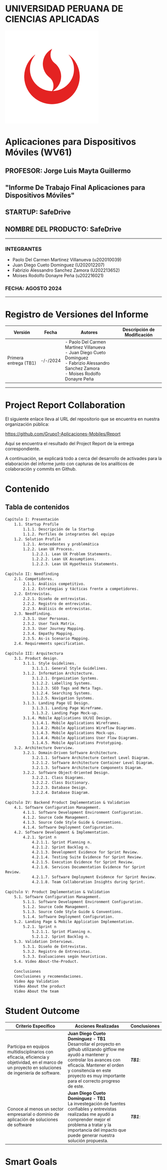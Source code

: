 # UNIVERSIDAD PERUANA DE CIENCIAS APLICADAS
![UPC](assets/UPC_logo_transparente.png)
# Aplicaciones para Dispositivos Móviles (WV61)
## PROFESOR: Jorge Luis Mayta Guillermo
## "Informe De Trabajo Final Aplicaciones para Dispositivos Móviles"
## STARTUP: SafeDrive
## NOMBRE DEL PRODUCTO: SafeDrive
- - -
### INTEGRANTES

- Paolo Del Carmen Martinez Villanueva  (u202010039)
- Juan Diego Cueto Dominguez            (U202012207)
- Fabrizio Alessandro Sanchez Zamora    (U202213652)
- Moises Rodolfo Donayre Peña           (u202216021)

### FECHA: AGOSTO 2024

- - - 

# Registro de Versiones del Informe

| Versión               | Fecha    | Autores                                                                                                                    | Descripción de Modificación                 |
|-----------------------|----------|----------------------------------------------------------------------------------------------------------------------------|---------------------------------------------|
| Primera entrega (TB1) | -/-/2024 | - Paolo Del Carmen Martinez Villanueva<br/> - Juan Diego Cueto Dominguez  <br/> - Fabrizio Alessandro Sanchez Zamora<br/> - Moises Rodolfo Donayre Peña |  |

- - -
# Project Report Collaboration

El siguiente enlace lleva al URL del repositorio que se encuentra en nuestra
organización pública:

https://github.com/Grupo1-Aplicaciones-Mobiles/Report

Aquí se encuentra el resultado del Project Report de la entrega correspondiente.

A continuación, se explicará todo a cerca del desarrollo de activades para la
elaboración del informe junto con capturas de los analíticos de colaboración y commits en Github.


# Contenido
## Tabla de contenidos
    Capítulo I: Presentación
        1.1. Startup Profile
            1.1.1. Descripción de la Startup
            1.1.2. Perfiles de integrantes del equipo
        1.2. Solution Profile
            1.2.1. Antecedentes y problemática
            1.2.2. Lean UX Process.
                1.2.2.1. Lean UX Problem Statements.
                1.2.2.2. Lean UX Assumptions.
                1.2.2.3. Lean UX Hypothesis Statements.

    Capítulo II: Needfinding
        2.1. Competidores.
            2.1.1. Análisis competitivo.
            2.1.2. Estrategias y tácticas frente a competidores.
        2.2. Entrevistas.
            2.2.1. Diseño de entrevistas.
            2.2.2. Registro de entrevistas.
            2.2.3. Análisis de entrevistas.
        2.3. Needfinding.
            2.3.1. User Personas.
            2.3.2. User Task Matrix.
            2.3.3. User Journey Mapping.
            2.3.4. Empathy Mapping.
            2.3.5. As-is Scenario Mapping.
        2.4. Requirements specification.

    Capítulo III: Arquitectura
        3.1. Product design.
            3.1.1. Style Guidelines.
                3.1.1.1. General Style Guidelines.
            3.1.2. Information Architecture.
                3.1.2.1. Organization Systems.
                3.1.2.2. Labelling Systems.
                3.1.2.3. SEO Tags and Meta Tags.
                3.1.2.4. Searching Systems.
                3.1.2.5. Navigation Systems.
            3.1.3. Landing Page UI Design.
                3.1.3.1. Landing Page Wireframe.
                3.1.3.2. Landing Page Mock-up.
            3.1.4. Mobile Applications UX/UI Design.
                3.1.4.1. Mobile Applications Wireframes.
                3.1.4.2. Mobile Applications Wireflow Diagrams.
                3.1.4.3. Mobile Applications Mock-ups.
                3.1.4.4. Mobile Applications User Flow Diagrams.
                3.1.4.5. Mobile Applications Prototyping.
        3.2. Architecture Overview.
            3.2.1. Domain-Driven Software Architecture.
                3.2.1.1. Software Architecture Context Level Diagram.
                3.2.1.2. Software Architecture Container Level Diagram.
                3.2.1.3. Software Architecture Components Diagram.
            3.2.2. Software Object-Oriented Design.
                3.2.2.1. Class Diagrams.
                3.2.2.2. Class Dictionary.
                3.2.2.3. Database Design.
                3.2.2.4. Database Diagram.

    Capítulo IV: Backend Product Implementation & Validation
        4.1. Software Configuration Management.
            4.1.1. Software Development Environment Configuration.
            4.1.2. Source Code Management.
            4.1.3. Source Code Style Guide & Conventions.
            4.1.4. Software Deployment Configuration.
        4.2. Software Development & Implementation.
            4.2.1. Sprint n
                4.2.1.1. Sprint Planning n.
                4.2.1.2. Sprint Backlog n.
                4.2.1.3. Development Evidence for Sprint Review.
                4.2.1.4. Testing Suite Evidence for Sprint Review.
                4.2.1.5. Execution Evidence for Sprint Review.
                4.2.1.6. Services Documentation Evidence for Sprint Review.
                4.2.1.7. Software Deployment Evidence for Sprint Review.
                4.2.1.8. Team Collaboration Insights during Sprint.

    Capítulo V: Product Implementation & Validation
        5.1. Software Configuration Management.
            5.1.1. Software Development Environment Configuration.
            5.1.2. Source Code Management.
            5.1.3. Source Code Style Guide & Conventions.
            5.1.4. Software Deployment Configuration.
        5.2. Landing Page & Mobile Application Implementation.
            5.2.1. Sprint n
                5.2.1.1. Sprint Planning n.
                5.2.1.2. Sprint Backlog n.
        5.3. Validation Interviews.
            5.3.1. Diseño de Entrevistas.
            5.3.2. Registro de Entrevistas.
            5.3.3. Evaluaciones según heurísticas.
        5.4. Video About-the-Product.

        Conclusiones
        Conclusiones y recomendaciones.
        Video App Validation
        Video About the product
        Video About the team

# Student Outcome

| Criterio Específico                                                                                                                                  | Acciones Realizadas                                                                                                                                                                                                                                           | Conclusiones |
|------------------------------------------------------------------------------------------------------------------------------------------------------|---------------------------------------------------------------------------------------------------------------------------------------------------------------------------------------------------------------------------------------------------------------|--------------|
| Participa en equipos multidisciplinarios con eficacia, eficiencia y objetividad, en el marco de un proyecto en soluciones de ingeniería de software. | **Juan Diego Cueto Dominguez - TB1**<BR> Desarrollar el proyecto en github utilizando gitflow me ayudó a mantener y controlar los avances con eficacia. Mantener el orden y consitencia en este proyecto es muy importante para el correcto progreso de este. | ***TB1***:   |
| Conoce al menos un sector empresarial o dominio de aplicación de soluciones de software                                                              | **Juan Diego Cueto Dominguez - TB1**<BR> La investegación de fuentes confiables y entrevistas realizadas me ayudó a comprender mejor el problema a tratar y la importancia del impacto que puede generar nuestra solución propuesta.                          | ***TB1***:              |

# Smart Goals

